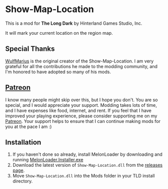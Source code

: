 # Show-Map-Location

This is a mod for **The Long Dark** by Hinterland Games Studio, Inc.

It will mark your current location on the region map.

## Special Thanks

[WulfMarius](https://github.com/WulfMarius) is the original creator of the Show-Map-Location. I am very grateful for all the contributions he made to the modding community, and I'm honored to have adopted so many of his mods.

## [Patreon](https://www.patreon.com/ds5678)

I know many people might skip over this, but I hope you don't. You are so special, and I would appreciate your support. Modding takes lots of time, and I have expenses like food, internet, and rent. If you feel that I have improved your playing experience, please consider supporting me on my [Patreon](https://www.patreon.com/ds5678). Your support helps to ensure that I can continue making mods for you at the pace I am :)

## Installation

1. If you haven't done so already, install MelonLoader by downloading and running [MelonLoader.Installer.exe](https://github.com/HerpDerpinstine/MelonLoader/releases/latest/download/MelonLoader.Installer.exe)
2. Download the latest version of `Show-Map-Location.dll` from the [releases page](https://github.com/ds5678/Show-Map-Location/releases).
3. Move `Show-Map-Location.dll` into the Mods folder in your TLD install directory.
